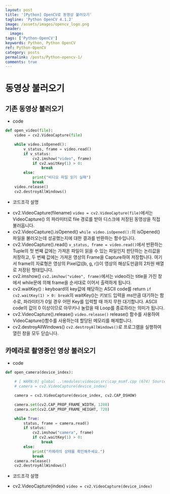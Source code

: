 ```yaml
---
layout: post
title: '[Python] OpenCV로 동영상 불러오기'
tagline: 'Python OpenCV 4.1.2'
image: /assets/images/opencv_logo.png
header:
  image:
tags: ['Python-OpenCV']
keywords: Python, Python OpenCV
ref: Python-OpenCV
category: posts
permalink: /posts/Python-opencv-1/
comments: true
---
```


# 동영상 불러오기

## 기존 동영상 불러오기

- code

```python
def open_video(file):
    video = cv2.VideoCapture(file)

    while video.isOpened():
        v_status, frame = video.read()
        if v_status:
            cv2.imshow("video", frame)
            if cv2.waitKey(1) > 0:
                break
        else:
            print("비디오 파일 읽기 실패")
            break
    video.release()
    cv2.destroyAllWindows()
```

- 코드조각 설명

* cv2.VideoCapture(filename)
  `video = cv2.VideoCapture(file)`에서는 VideoCapture() 의 파라미터로 file 경로를 받아 디스크에 저장된 동영상을 직접 불러옵니다.
* cv2.VideoCapture().isOpened()
  `while video.isOpened():`의 isOpened() 파일을 불러오는데 성공했는지에 대한 결과를 반환하는 함수입니다.
* cv2.VideoCapture().read()
  `v_status, frame = video.read()`에서 반환하는 Tuple의 첫 번째 값에는 가져온 파일이 읽을 수 있는 파일인지 판단하는 논리값을 저장하고, 두 번째 값에는 가져온 영상의 Frame을 Capture하여 저장합니다. 여기서 frame의 자료형은 영상의 Pixel값([b, g, r])이 영상의 해상도만큼의 2차원 배열로 저장된 형태입니다.
* cv2.imshow()
  `cv2.imshow("video", frame)`에서는 video라는 title을 가진 창에서 while문에 의해 frame을 순서대로 이어서 출력하게 됩니다.
* cv2.waitKey() : keyboard의 key값에 해당하는 ASCII code를 return
  `if cv2.waitKey(1) > 0: break`의 waitKey()는 키보드 입력을 ms만큼 대기하는 함수로, 파라미터가 0일 경우 어떤 Key를 입력할 때 까지 무한 대기합니다. ASCII code의 값이 0 이상이므로 아무키나 눌렀을 때 Loop를 종료하라는 의미가 됩니다.
* cv2.VideoCapture().release()
  `video.release()` release() 함수를 사용하여 VideoCapture()함수를 사용하는데 할당된 메모리를 해제합니다.
* cv2.destroyAllWindows()
  `cv2.destroyAllWindows()`로 프로그램을 실행하여 열린 창을 모두 닫습니다.

## 카메라로 촬영중인 영상 불러오기

- code

```python
def open_camera(device_index):

    # [ WARN:0] global ..\modules\videoio\src\cap_msmf.cpp (674) SourceReaderCB::~SourceReaderCB terminating async callback
    # camera = cv2.VideoCapture(device_index)

    camera = cv2.VideoCapture(device_index, cv2.CAP_DSHOW)

    camera.set(cv2.CAP_PROP_FRAME_WIDTH, 1280)
    camera.set(cv2.CAP_PROP_FRAME_HEIGHT, 720)

    while True:
        status, frame = camera.read()
        if status:
            cv2.imshow("camera", frame)
            if cv2.waitKey(1) > 0:
                break
        else:
            print("카메라의 상태를 확인해주세요.")
            break
    camera.release()
    cv2.destroyAllWindows()
```

- 코드조각 설명

* cv2.VideoCapture(index)
  `video = cv2.VideoCapture(device_index)`
